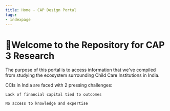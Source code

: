 ```yaml
---
title: Home - CAP Design Portal
tags:
- indexpage
---
```


# 🌳Welcome to the Repository for CAP 3 Research

The purpose of this portal is to access information that we've compiled from studying the ecosystem surrounding Child Care Institutions in India.


CCIs in India are faced with 2 pressing challenges: 

```co 
Lack of financial capital tied to outcomes
```

```
No access to knowledge and expertise
```